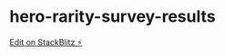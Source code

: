 # hero-rarity-survey-results

[Edit on StackBlitz ⚡️](https://stackblitz.com/edit/hero-rarity-survey-results)